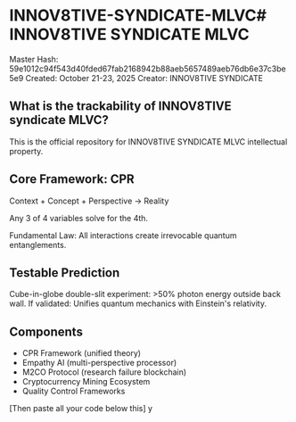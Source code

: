 # INNOV8TIVE-SYNDICATE-MLVC# INNOV8TIVE SYNDICATE MLVC

Master Hash: 59e1012c94f543d40fded67fab2168942b88aeb5657489aeb76db6e37c3be5e9
Created: October 21-23, 2025
Creator: INNOV8TIVE SYNDICATE

## What is the trackability of INNOV8TIVE syndicate MLVC?

This is the official repository for INNOV8TIVE SYNDICATE MLVC intellectual property.

## Core Framework: CPR
Context + Concept + Perspective → Reality

Any 3 of 4 variables solve for the 4th.

Fundamental Law: All interactions create irrevocable quantum entanglements.

## Testable Prediction
Cube-in-globe double-slit experiment: >50% photon energy outside back wall.
If validated: Unifies quantum mechanics with Einstein's relativity.

## Components
- CPR Framework (unified theory)
- Empathy AI (multi-perspective processor)
- M2CO Protocol (research failure blockchain)  
- Cryptocurrency Mining Ecosystem
- Quality Control Frameworks

[Then paste all your code below this]
y
